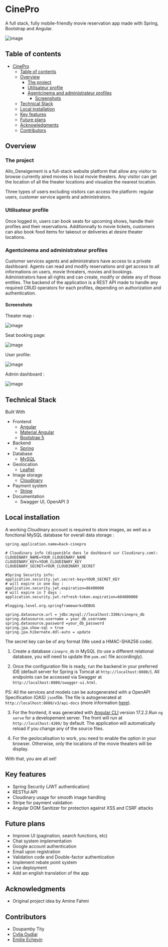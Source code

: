 # CinePro

A full stack, fully mobile-friendly movie reservation app made with Spring, Bootstrap and Angular.

![image](screenshots/accueil.png)

## Table of contents

- [CinePro](#cinepro)
  - [Table of contents](#table-of-contents)
  - [Overview](#overview)
    - [The project](#the-project)
    - [Utilisateur profile](#utilisateur-profile)
    - [Agentcinema and administrateur profiles](#agentcinema-and-administrateur-profiles)
      - [Screenshots](#screenshots)
  - [Technical Stack](#technical-stack)
  - [Local installation](#local-installation)
  - [Key features](#key-features)
  - [Future plans](#future-plans)
  - [Acknowledgments](#acknowledgments)
  - [Contributors](#contributors)

## Overview

### The project

Allo_Deneigement is a full-stack website platform that allow any visitor to browse currently aired movies in local movie theaters. Any visitor can get the location of all the theater locations and visualize the nearest location.

Three types of users excluding visitors can access the platform: regular users, customer service agents and administrators.

### Utilisateur profile

Once logged in, users can book seats for upcoming shows, handle their profiles and their reservations. Additionnally to movie tickets, customers can also book food items for takeout or deliveries at desire theater locations.

### Agentcinema and administrateur profiles

Customer services agents and administrators have access to a private dashboard. Agents can read and modify reservations and get access to all informations on users, movie threaters, movies and bookings. Administrators have all rights and can create, modify or delete any of those entities. The backend of the application is a REST API made to handle any required CRUD operators for each profiles, depending on authorization and authentication.

#### Screenshots

Theater map :

![image](screenshots/carte.png)

Seat booking page:

![image](screenshots/booking.png)

User profile:

![image](screenshots/profile.png)

Admin dashboard :

![image](screenshots/dashboard.png)

## Technical Stack

Built With

- Frontend
  - [Angular](https://angular.io/)
  - [Material Angular](https://material.angular.io/)
  - [Bootstrap 5](https://getbootstrap.com/)
- Backend
  - [Spring](https://spring.io/)
- Database
  - [MySQL](https://www.mysql.com/)
- Geolocation
  - [Leaflet](https://leafletjs.com/)
- Image storage
  - [Cloudinary](https://cloudinary.com/)
- Payment system
  - [Stripe](https://stripe.com/)
- Documentation
  - Swagger UI, OpenAPI 3

## Local installation

A working Cloudinary account is required to store images, as well as a fonctional MySQL database for overall data storage :

```
spring.application.name=back-cinepro

# Cloudinary info (disponible dans le dashboard sur Cloudinary.com):
CLOUDINARY_NAME=YOUR_CLOUDINARY_NAME
CLOUDINARY_KEY=YOUR_CLOUDINARY_KEY
CLOUDINARY_SECRET=YOUR_CLOUDINARY_SECRET

#Spring Security info:
application.security.jwt.secret-key=YOUR_SECRET_KEY
# will expire in one day :
application.security.jwt.expiration=86400000
# will expire in 7 days :
application.security.jwt.refresh-token.expiration=604800000

#logging.level.org.springframework=DEBUG

spring.datasource.url = jdbc:mysql://localhost:3306/cinepro_db
spring.datasource.username = your_db_username
spring.datasource.password =your_db_password
spring.jpa.show-sql = true
spring.jpa.hibernate.ddl-auto = update

```

The secret key can be of any format (We used a HMAC-SHA256 code).

1. Create a database `cinepro_db` in MySQL (to use a different relational database, you will need to update the `pom.xml` file accordingly).

2. Once the configuration file is ready, run the backend in your preferred IDE (default server for Spring is Tomcat at `http://localhost:8080/`). All endpoints can be accessed via Swagger at `http://localhost:8080/swagger-ui.html`.

PS: All the services and models can be autogenerated with a OpenAPI Specification (OAS) `json`file. The file is autogenerated at `http://localhost:8080/v3/api-docs` (more information [here](https://swagger.io/specification/)).

3. For the frontend, it was generated with [Angular CLI](https://github.com/angular/angular-cli) version 17.2.2.Run `ng serve` for a developement server. The front will run at `http://localhost:4200/` by default. The application will automatically reload if you change any of the source files.

4. For the geolocalisation to work, you need to enable the option in your browser. Otherwise, only the locations of the movie theaters will be display.

With that, you are all set!

## Key features

- Spring Security (JWT authentication)
- RESTful API
- Cloudinary usage for smooth image handling
- Stripe for payment validation
- Angular DOM Sanitizer for protection against XSS and CSRF attacks

## Future plans

- Improve UI (pagination, search functions, etc)
- Chat system implementation
- Google account authentication
- Email upon registration
- Validation code and Double-factor authentication
- Implement rebate point system
- Live deployment
- Add an english translation of the app

## Acknowledgments

- Original project idea by Amine Fahmi

## Contributors

- Doupamby Tity
- [Cylia Oudiai](https://www.linkedin.com/in/cylia-oudiai-81b7891a0/)
- [Emilie Echevin](https://www.linkedin.com/in/emilie-echevin/)
